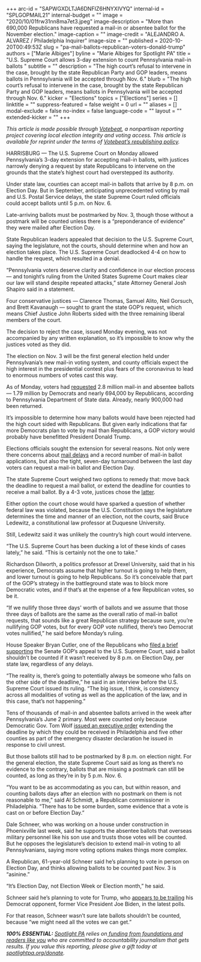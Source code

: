+++
arc-id = "SAPWGXDLTJA6DNFIZ6HNYXIVYQ"
internal-id = "SPLGOPMAIL21"
internal-budget = ""
image = "2020/10/01frw31nn8ma7et3.jpeg"
image-description = "More than 690,000 Republicans have requested a mail-in or absentee ballot for the November election."
image-caption = ""
image-credit = "ALEJANDRO A. ALVAREZ / Philadelphia Inquirer"
image-size = ""
published = 2020-10-20T00:49:53Z
slug = "pa-mail-ballots-republican-voters-donald-trump"
authors = ["Marie Albiges"]
byline = "Marie Albiges for Spotlight PA"
title = "U.S. Supreme Court allows 3-day extension to count Pennsylvania mail-in ballots "
subtitle = ""
description = "The high court’s refusal to intervene in the case, brought by the state Republican Party and GOP leaders, means ballots in Pennsylvania will be accepted through Nov. 6."
blurb = "The high court’s refusal to intervene in the case, brought by the state Republican Party and GOP leaders, means ballots in Pennsylvania will be accepted through Nov. 6."
kicker = "Elections"
topics = ["Elections"]
series = []
linktitle = ""
suppress-featured = false
weight = 0
url = ""
aliases = []
modal-exclude = false
no-index = false
language-code = ""
layout = ""
extended-kicker = ""
+++

<i>This article is made possible through </i><a href="http://votebeat.org/"><i>Votebeat</i></a><i>, a nonpartisan reporting project covering local election integrity and voting access. This article is available for reprint under the terms of </i><a href="https://votebeat.org/republishing/" target=_blank><i>Votebeat’s republishing policy</i></a><i>.</i>

HARRISBURG — The U.S. Supreme Court on Monday allowed Pennsylvania’s 3-day extension for accepting mail-in ballots, with justices narrowly denying a request by state Republicans to intervene on the grounds that the state’s highest court had overstepped its authority.

Under state law, counties can accept mail-in ballots that arrive by 8 p.m. on Election Day. But in September, anticipating unprecedented voting by mail and U.S. Postal Service delays, the state Supreme Court ruled officials could accept ballots until 5 p.m. on Nov. 6.

Late-arriving ballots must be postmarked by Nov. 3, though those without a postmark will be counted unless there is a “preponderance of evidence” they were mailed after Election Day.

State Republican leaders appealed that decision to the U.S. Supreme Court, saying the legislature, not the courts, should determine when and how an election takes place. The U.S. Supreme Court deadlocked 4-4 on how to handle the request, which resulted in a denial.

“Pennsylvania voters deserve clarity and confidence in our election process — and tonight’s ruling from the United States Supreme Court makes clear our law will stand despite repeated attacks,” state Attorney General Josh Shapiro said in a statement.

Four conservative justices — Clarence Thomas, Samuel Alito, Neil Gorsuch, and Brett Kavanaugh — sought to grant the state GOP’s request, which means Chief Justice John Roberts sided with the three remaining liberal members of the court.

<script src="https://www.spotlightpa.org/embed.js" async></script><div data-spl-embed-version="1" data-spl-src="https://www.spotlightpa.org/embeds/newsletter/"></div>

The decision to reject the case, issued Monday evening, was not accompanied by any written explanation, so it’s impossible to know why the justices voted as they did.

The election on Nov. 3 will be the first general election held under Pennsylvania’s new mail-in voting system, and county officials expect the high interest in the presidential contest plus fears of the coronavirus to lead to enormous numbers of votes cast this way.

As of Monday, voters had <a href="https://electproject.github.io/Early-Vote-2020G/PA.html">requested</a> 2.8 million mail-in and absentee ballots — 1.79 million by Democrats and nearly 694,000 by Republicans, according to Pennsylvania Department of State data. Already, nearly 900,000 had been returned.

It’s impossible to determine how many ballots would have been rejected had the high court sided with Republicans. But given early indications that far more Democrats plan to vote by mail than Republicans, a GOP victory would probably have benefitted President Donald Trump.

Elections officials sought the extension for several reasons. Not only were there concerns about <a href="https://www.mcall.com/news/pennsylvania/mc-nws-pa-casey-postal-workes-lehigh-valley-mail-delays-20201006-fbbxzcw6uvd3nnrdyz2qin732e-story.html">mail delays</a> and a record number of mail-in ballot applications, but also the tight, seven-day turnaround between the last day voters can request a mail-in ballot and Election Day.

The state Supreme Court weighed two options to remedy that: move back the deadline to request a mail ballot, or extend the deadline for counties to receive a mail ballot. By a 4-3 vote, justices chose the <a href="https://aclupa.org/sites/default/files/field_documents/majority_opinion_-_justice_baer.pdf">latter</a>.

Either option the court chose would have sparked a question of whether federal law was violated, because the U.S. Constitution says the legislature determines the time and manner of an election, not the courts, said Bruce Ledewitz, a constitutional law professor at Duquesne University.

Still, Ledewitz said it was unlikely the country’s high court would intervene.

“The U.S. Supreme Court has been ducking a lot of these kinds of cases lately,” he said. “This is certainly not the one to take.”

Richardson Dilworth, a politics professor at Drexel University, said that in his experience, Democrats assume that higher turnout is going to help them, and lower turnout is going to help Republicans. So it’s conceivable that part of the GOP’s strategy in the battleground state was to block more Democratic votes, and if that’s at the expense of a few Republican votes, so be it.

“If we nullify those three days' worth of ballots and we assume that those three days of ballots are the same as the overall ratio of mail-in ballot requests, that sounds like a great Republican strategy because sure, you’re nullifying GOP votes, but for every GOP vote nullified, there’s two Democrat votes nullified,” he said before Monday’s ruling.

House Speaker Bryan Cutler, one of the Republicans who <a href="http://web.archive.org/web/20201221081551/http://www.pacourts.us/assets/files/page-1305/file-10241.pdf">filed a brief supporting</a> the Senate GOP’s appeal to the U.S. Supreme Court, said a ballot shouldn’t be counted if it wasn’t received by 8 p.m. on Election Day, per state law, regardless of any delays.

“The reality is, there’s going to potentially always be someone who falls on the other side of the deadline,” he said in an interview before the U.S. Supreme Court issued its ruling. “The big issue, I think, is consistency across all modalities of voting as well as the application of the law, and in this case, that’s not happening.”

Tens of thousands of mail-in and absentee ballots arrived in the week after Pennsylvania’s June 2 primary. Most were counted only because Democratic Gov. Tom Wolf <a href="https://www.governor.pa.gov/newsroom/gov-wolf-signs-executive-order-extending-mail-ballot-deadline-in-six-counties-to-june-9/">issued an executive order</a> extending the deadline by which they could be received in Philadelphia and five other counties as part of the emergency disaster declaration he issued in response to civil unrest.

But those ballots still had to be postmarked by 8 p.m. on election night. For the general election, the state Supreme Court said as long as there’s no evidence to the contrary, ballots that are missing a postmark can still be counted, as long as they’re in by 5 p.m. Nov. 6.

“You want to be as accommodating as you can, but within reason, and counting ballots days after an election with no postmark on them is not reasonable to me,” said Al Schmidt, a Republican commissioner in Philadelphia. “There has to be some burden, some evidence that a vote is cast on or before Election Day.”

<script src="https://www.spotlightpa.org/embed.js" async></script><div data-spl-embed-version="1" data-spl-src="https://www.spotlightpa.org/embeds/donate/?teaser_text=Spotlight%20PA%20provides%20essential%2C%20public-service%20journalism%20thanks%20to%20readers%20like%20you.%20Help%20us%20continue%20that%20coverage."></div>

Dale Schneer, who was working on a house under construction in Phoenixville last week, said he supports the absentee ballots that overseas military personnel like his son use and trusts those votes will be counted. But he opposes the legislature’s decision to extend mail-in voting to all Pennsylvanians, saying more voting options makes things more complex.

A Republican, 61-year-old Schneer said he’s planning to vote in person on Election Day, and thinks allowing ballots to be counted past Nov. 3 is “asinine.”

“It’s Election Day, not Election Week or Election month,” he said.

Schneer said he’s planning to vote for Trump, who <a href="https://projects.fivethirtyeight.com/polls/pennsylvania/">appears to be trailing</a> his Democrat opponent, former Vice President Joe Biden, in the latest polls.

For that reason, Schneer wasn’t sure late ballots shouldn’t be counted, because “we might need all the votes we can get.”

<i><b>100% ESSENTIAL:</b></i><i> </i><a href="https://www.spotlightpa.org/"><i>Spotlight PA</i></a><i> relies on</i><a href="https://www.spotlightpa.org/support"><i> funding from foundations and readers like you</i></a><i> who are committed to accountability journalism that gets results. If you value this reporting, please give a gift today at </i><a href="http://spotlightpa.org/donate"><i>spotlightpa.org/donate</i></a><i>.</i>
